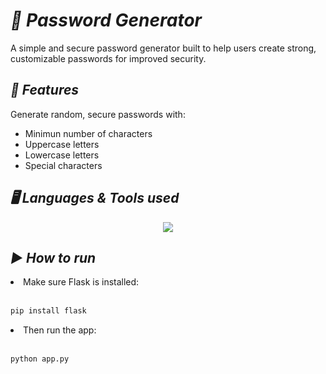 # ***🔐 Password Generator***

A simple and secure password generator built to help users create strong, customizable passwords for improved security.

## ***🚀 Features***
<p align="left">
  Generate random, secure passwords with:
  <ul>
    <li>Minimun number of characters</li>
    <li>Uppercase letters</li>
    <li>Lowercase letters</li>
    <li>Special characters</li>
  </ul>
</p>

## ***🖥️ Languages & Tools used***

<p align="center">
  <a href="https://skillicons.dev">
    <img src="https://skillicons.dev/icons?i=py,html,css,js" />
  </a>
</p>

## ***▶️ How to run***
<li>Make sure Flask is installed:</li>
<br>

```bash
pip install flask
```
<li>Then run the app:</li>
<br>

```bash
python app.py
```
